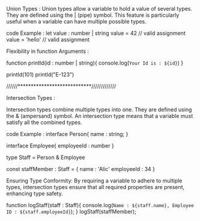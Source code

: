 

Union Types : 
Union types allow a variable to hold a value of several types. They are defined using the | (pipe) symbol. This feature is particularly useful when a variable can have multiple possible types.

code Example : 
let value : number | string 
value = 42   // valid assignment
value = 'hello' // valid assignment


Flexibility in function Arguments : 

function printId(id : number | string){ 
    console.log(`Your Id is : ${id}`)
}

printId(101) 
printId("E-123")



//////****************************/////////////




Intersection Types : 

Intersection types combine multiple types into one. They are defined using the & (ampersand) symbol. An intersection type means that a variable must satisfy all the combined types.


code Example : 
interface Person{
    name : string;
}

interface Employee{
    employeeId : number
}

type Staff = Person & Employee 

const staffMember : Staff = {
    name : 'Alic'
    employeeId : 34
}




Ensuring Type Conformity: 
By requiring a variable to adhere to multiple types, intersection types ensure that all required properties are present, enhancing type safety.


function logStaff(staff : Staff){
    console.log(`Name : ${staff.name}, Employee ID : ${staff.employeeId}`);
}
logStaff(staffMember);

